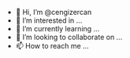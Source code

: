- 👋 Hi, I’m @cengizercan
- 👀 I’m interested in ...
- 🌱 I’m currently learning ...
- 💞️ I’m looking to collaborate on ...
- 📫 How to reach me ...

<!---
cengizercan/cengizercan is a ✨ special ✨ repository because its `README.md` (this file) appears on your GitHub profile.
You can click the Preview link to take a look at your changes.
--->
